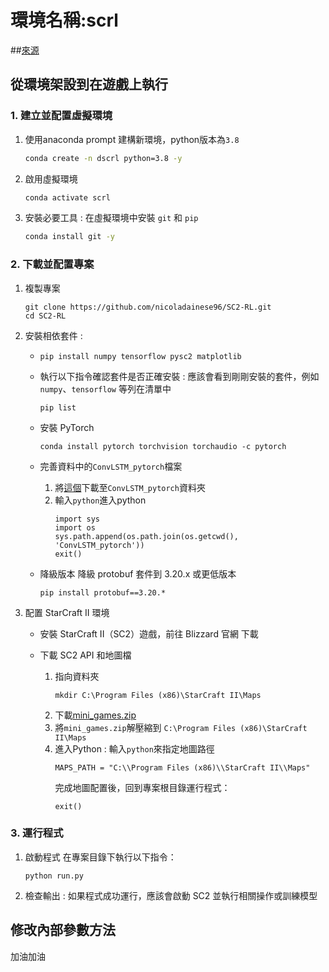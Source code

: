 # 環境名稱:scrl
##[來源](https://github.com/nicoladainese96/SC2-RL)

## 從環境架設到在遊戲上執行

### 1. 建立並配置虛擬環境

1. 使用anaconda prompt 建構新環境，python版本為`3.8`
   ```bash
   conda create -n dscrl python=3.8 -y
   ```
   
2. 啟用虛擬環境
   ```bash
   conda activate scrl
   ```

3. 安裝必要工具 : 在虛擬環境中安裝 `git` 和 `pip`
   ```bash
   conda install git -y
   ```

### 2. 下載並配置專案

1. 複製專案
   ```
   git clone https://github.com/nicoladainese96/SC2-RL.git
   cd SC2-RL
   ```
   
2. 安裝相依套件 :
   * ```
     pip install numpy tensorflow pysc2 matplotlib
     ```
   * 執行以下指令確認套件是否正確安裝 : 應該會看到剛剛安裝的套件，例如 `numpy`、`tensorflow` 等列在清單中
     ```
     pip list
     ```

   * 安裝 PyTorch
     ```
     conda install pytorch torchvision torchaudio -c pytorch
     ```

   * 完善資料中的`ConvLSTM_pytorch`檔案
     1. 將[這個](https://github.com/ndrplz/ConvLSTM_pytorch)下載至`ConvLSTM_pytorch`資料夾
     2. 輸入`python`進入python
        ```
        import sys
        import os
        sys.path.append(os.path.join(os.getcwd(), 'ConvLSTM_pytorch'))
        exit()

   * 降級版本
     降級 protobuf 套件到 3.20.x 或更低版本
     ```
     pip install protobuf==3.20.*
     ```

     
   
   
4. 配置 StarCraft II 環境
   
   * 安裝 StarCraft II（SC2）遊戲，前往 Blizzard 官網 下載
     
   * 下載 SC2 API 和地圖檔
     1. 指向資料夾
        ```
        mkdir C:\Program Files (x86)\StarCraft II\Maps
        ```
     2. 下載[mini_games.zip](https://github.com/deepmind/pysc2/releases/download/v1.2/mini_games.zip)
     3. 將`mini_games.zip`解壓縮到 `C:\Program Files (x86)\StarCraft II\Maps`
     4. 進入Python : 輸入`python`來指定地圖路徑
        ```
        MAPS_PATH = "C:\\Program Files (x86)\\StarCraft II\\Maps"
        ```
        完成地圖配置後，回到專案根目錄運行程式：
        ```
        exit()
        ```
     
     
### 3. 運行程式

1. 啟動程式 在專案目錄下執行以下指令：
   ```
   python run.py
   ```
2. 檢查輸出 : 如果程式成功運行，應該會啟動 SC2 並執行相關操作或訓練模型


## 修改內部參數方法
加油加油



